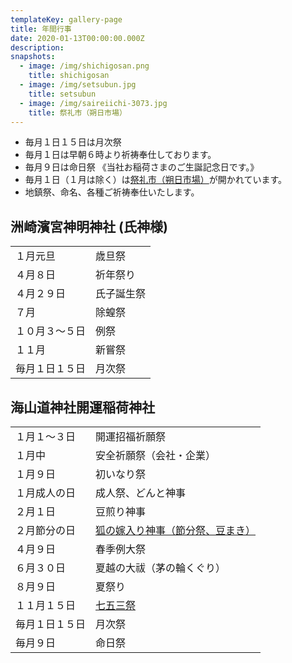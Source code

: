 ```yaml
---
templateKey: gallery-page
title: 年間行事
date: 2020-01-13T00:00:00.000Z
description:
snapshots:
  - image: /img/shichigosan.png
    title: shichigosan
  - image: /img/setsubun.jpg
    title: setsubun
  - image: /img/saireiichi-3073.jpg
    title: 祭礼市（朔日市場）
---
```


- 毎月１日１５日は月次祭
- 毎月１日は早朝６時より祈祷奉仕しております。
- 毎月９日は命日祭 《当社お稲荷さまのご生誕記念日です。》
- 毎月１日（１月は除く）は[祭礼市（朔日市場）](/saireiichi)が開かれています。
- 地鎮祭、命名、各種ご祈祷奉仕いたします。

## 洲崎濱宮神明神社 (氏神様)

|                |            |
| -------------- | ---------- |
| １月元旦       | 歳旦祭     |
| ４月８日       | 祈年祭り   |
| ４月２９日　   | 氏子誕生祭 |
| ７月           | 除蝗祭     |
| １０月３〜５日 | 例祭       |
| １１月         | 新嘗祭     |
| 毎月１日１５日 | 月次祭     |

## 海山道神社開運稲荷神社

|                |                                              |
| -------------- | -------------------------------------------- |
| １月１〜３日   | 開運招福祈願祭                               |
| １月中         | 安全祈願祭（会社・企業）                     |
| １月９日       | 初いなり祭                                   |
| １月成人の日   | 成人祭、どんと神事                           |
| ２月１日       | 豆煎り神事                                   |
| ２月節分の日   | [狐の嫁入り神事（節分祭、豆まき）](/yomeiri) |
| ４月９日       | 春季例大祭                                   |
| ６月３０日     | 夏越の大祓（茅の輪くぐり）                   |
| ８月９日       | 夏祭り                                       |
| １１月１５日   | [七五三祭](/shichigosan)                     |
| 毎月１日１５日 | 月次祭                                       |
| 毎月９日       | 命日祭                                       |
